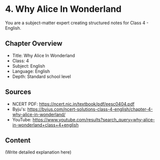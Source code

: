 # 4. Why Alice In Wonderland

You are a subject-matter expert creating structured notes for Class 4 - English.

## Chapter Overview
- Title: Why Alice In Wonderland
- Class: 4
- Subject: English
- Language: English
- Depth: Standard school level

## Sources
- NCERT PDF: https://ncert.nic.in/textbook/pdf/eesc0404.pdf
- Byju's: https://byjus.com/ncert-solutions-class-4-english/chapter-4-why-alice-in-wonderland/
- YouTube: https://www.youtube.com/results?search_query=why-alice-in-wonderland+class+4+english

## Content
(Write detailed explanation here)
